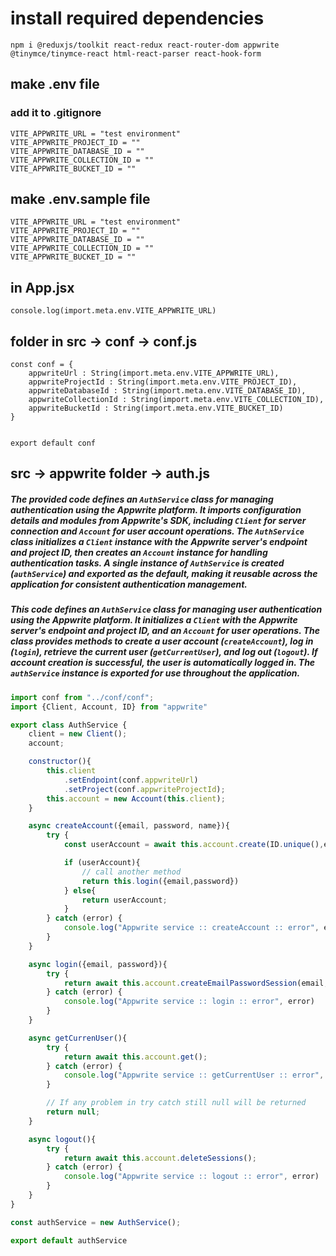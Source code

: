# install required dependencies
```
npm i @reduxjs/toolkit react-redux react-router-dom appwrite @tinymce/tinymce-react html-react-parser react-hook-form
```
## make .env file 
### add it to .gitignore
```
VITE_APPWRITE_URL = "test environment"
VITE_APPWRITE_PROJECT_ID = ""
VITE_APPWRITE_DATABASE_ID = ""
VITE_APPWRITE_COLLECTION_ID = ""
VITE_APPWRITE_BUCKET_ID = ""
```

## make .env.sample file 
```
VITE_APPWRITE_URL = "test environment"
VITE_APPWRITE_PROJECT_ID = ""
VITE_APPWRITE_DATABASE_ID = ""
VITE_APPWRITE_COLLECTION_ID = ""
VITE_APPWRITE_BUCKET_ID = ""
```
## in App.jsx
```
console.log(import.meta.env.VITE_APPWRITE_URL)
```

## folder in src -> conf -> conf.js
``` 
const conf = {
    appwriteUrl : String(import.meta.env.VITE_APPWRITE_URL),
    appwriteProjectId : String(import.meta.env.VITE_PROJECT_ID),
    appwriteDatabaseId : String(import.meta.env.VITE_DATABASE_ID),
    appwriteCollectionId : String(import.meta.env.VITE_COLLECTION_ID),
    appwriteBucketId : String(import.meta.env.VITE_BUCKET_ID)
}


export default conf
```

## src -> appwrite folder -> auth.js
##### The provided code defines an `AuthService` class for managing authentication using the Appwrite platform. It imports configuration details and modules from Appwrite's SDK, including `Client` for server connection and `Account` for user account operations. The `AuthService` class initializes a `Client` instance with the Appwrite server's endpoint and project ID, then creates an `Account` instance for handling authentication tasks. A single instance of `AuthService` is created (`authService`) and exported as the default, making it reusable across the application for consistent authentication management.
##### This code defines an `AuthService` class for managing user authentication using the Appwrite platform. It initializes a `Client` with the Appwrite server's endpoint and project ID, and an `Account` for user operations. The class provides methods to create a user account (`createAccount`), log in (`login`), retrieve the current user (`getCurrentUser`), and log out (`logout`). If account creation is successful, the user is automatically logged in. The `authService` instance is exported for use throughout the application.

``` javascript
import conf from "../conf/conf";
import {Client, Account, ID} from "appwrite"

export class AuthService {
    client = new Client();
    account;

    constructor(){
        this.client 
            .setEndpoint(conf.appwriteUrl)
            .setProject(conf.appwriteProjectId);
        this.account = new Account(this.client);
    }

    async createAccount({email, password, name}){
        try {
            const userAccount = await this.account.create(ID.unique(),email, password,name);

            if (userAccount){
                // call another method
                return this.login({email,password})
            } else{
                return userAccount;
            }
        } catch (error) {
            console.log("Appwrite service :: createAccount :: error", error)
        }
    }

    async login({email, password}){
        try {
            return await this.account.createEmailPasswordSession(email,password)
        } catch (error) {
            console.log("Appwrite service :: login :: error", error)
        }
    }

    async getCurrenUser(){
        try {
            return await this.account.get();
        } catch (error) {
            console.log("Appwrite service :: getCurrentUser :: error", error)
        }

        // If any problem in try catch still null will be returned
        return null;
    }

    async logout(){
        try {
            return await this.account.deleteSessions();
        } catch (error) {
            console.log("Appwrite service :: logout :: error", error)
        }
    }
}

const authService = new AuthService();

export default authService
```
